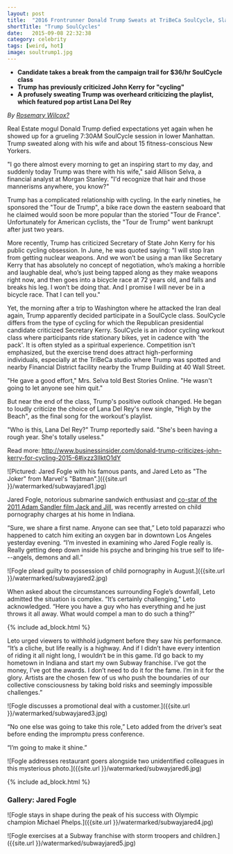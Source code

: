 ```yaml
---
layout: post
title:  "2016 Frontrunner Donald Trump Sweats at TriBeCa SoulCycle, Slams Lana Del Rey"
shortTitle: "Trump SoulCycles"
date:   2015-09-08 22:32:38
category: celebrity
tags: [weird, hot]
image: soultrump1.jpg
---
```


- __Candidate takes a break from the campaign trail for $36/hr SoulCycle class__
- __Trump has previously criticized John Kerry for "cycling"__
- __A profusely sweating Trump was overheard criticizing the playlist, which featured pop artist Lana Del Rey__

*By [Rosemary Wilcox?](https://www.facebook.com/rosemarypwilcox)*

Real Estate mogul Donald Trump defied expectations yet again when he showed up for a grueling 7:30AM SoulCycle session in lower Manhattan.  Trump sweated along with his wife and about 15 fitness-conscious New Yorkers.

"I go there almost every morning to get an inspiring start to my day, and suddenly today Trump was there with his wife," said Allison Selva, a financial analyst at Morgan Stanley.  "I'd recognize that hair and those mannerisms anywhere, you know?"

Trump has a complicated relationship with cycling.  In the early nineties, he sponsored the "Tour de Trump", a bike race down the eastern seaboard that he claimed would soon be more popular than the storied "Tour de France".  Unfortunately for American cyclists, the "Tour de Trump" went bankrupt after just two years.

More recently, Trump has criticized Secretary of State John Kerry for his public cycling obsession.  In June, he was quoted saying: "I will stop Iran from getting nuclear weapons. And we won’t be using a man like Secretary Kerry that has absolutely no concept of negotiation, who’s making a horrible and laughable deal, who’s just being tapped along as they make weapons right now, and then goes into a bicycle race at 72 years old, and falls and breaks his leg. I won’t be doing that. And I promise I will never be in a bicycle race. That I can tell you."

Yet, the morning after a trip to Washington where he attacked the Iran deal again, Trump apparently decided participate in a SoulCycle class. SoulCycle differs from the type of cycling for which the Republican presidential candidate criticized Secretary Kerry.  SoulCycle is an indoor cycling workout class where participants ride stationary bikes, yet in cadence with 'the pack'. It is often styled as a spiritual experience. Competition isn't emphasized, but the exercise trend does attract high-performing individuals, especially at the TriBeCa studio where Trump was spotted and nearby Financial District facility nearby the Trump Building at 40 Wall Street. 

"He gave a good effort," Mrs. Selva told Best Stories Online.  "He wasn't going to let anyone see him quit."

But near the end of the class, Trump's positive outlook changed.  He began to loudly criticize the choice of Lana Del Rey's new single, "High by the Beach", as the final song for the workout's playlist.

"Who is this, Lana Del Rey?"  Trump reportedly said.  "She's been having a rough year.  She's totally useless."

Read more: http://www.businessinsider.com/donald-trump-criticizes-john-kerry-for-cycling-2015-6#ixzz3lIktO1dY

![Pictured: Jared Fogle with his famous pants, and Jared Leto as "The Joker" from Marvel's "Batman".]({{site.url }}/watermarked/subwayjared1.jpg)






Jared Fogle, notorious submarine sandwich enthusiast and [co-star of the 2011 Adam Sandler film Jack and Jill](http://www.imdb.com/name/nm1815678/), was recently arrested on child pornography charges at his home in Indiana.

“Sure, we share a first name. Anyone can see that,” Leto told paparazzi who happened to catch him exiting an oxygen bar in downtown Los Angeles yesterday evening. “I’m invested in examining who Jared Fogle really is. Really getting deep down inside his psyche and bringing his true self to life---angels, demons and all.”

![Fogle plead guilty to possession of child pornography in August.]({{site.url }}/watermarked/subwayjared2.jpg)

When asked about the circumstances surrounding Fogle’s downfall, Leto admitted the situation is complex. “It’s certainly challenging,” Leto acknowledged. “Here you have a guy who has everything and he just throws it all away. What would compel a man to do such a thing?”

{% include ad_block.html %}

Leto urged viewers to withhold judgment before they saw his performance. “It’s a cliche, but life really is a highway. And if I didn’t have every intention of riding it all night long, I wouldn’t be in this game. I’d go back to my hometown in Indiana and start my own Subway franchise. I’ve got the money, I’ve got the awards. I don’t need to do it for the fame. I’m in it for the glory. Artists are the chosen few of us who push the boundaries of our collective consciousness by taking bold risks and seemingly impossible challenges.”

![Fogle discusses a promotional deal with a customer.]({{site.url }}/watermarked/subwayjared3.jpg)

“No one else was going to take this role,” Leto added from the driver’s seat before ending the impromptu press conference. 

“I’m going to make it shine.”

![Fogle addresses restaurant goers alongside two unidentified colleagues in this mysterious photo.]({{site.url }}/watermarked/subwayjared6.jpg)

{% include ad_block.html %}

### Gallery: Jared Fogle


![Fogle stays in shape during the peak of his success with Olympic champion Michael Phelps.]({{site.url }}/watermarked/subwayjared4.jpg)


![Fogle exercises at a Subway franchise with storm troopers and children.]({{site.url }}/watermarked/subwayjared5.jpg)









 
